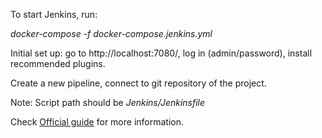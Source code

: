 To start Jenkins, run:

*docker-compose -f docker-compose.jenkins.yml*

Initial set up: go to http://localhost:7080/, log in (admin/password), install recommended plugins.

Create a new pipeline, connect to git repository of the project.

Note: Script path should be *Jenkins/Jenkinsfile*

Check [Official guide](https://www.jenkins.io/doc/book/installing/docker/) for more information.